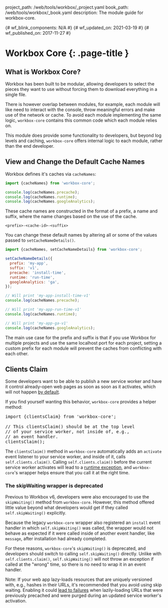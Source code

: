 project_path: /web/tools/workbox/_project.yaml
book_path: /web/tools/workbox/_book.yaml
description: The module guide for workbox-core.

{# wf_blink_components: N/A #}
{# wf_updated_on: 2021-03-19 #}
{# wf_published_on: 2017-11-27 #}

# Workbox Core {: .page-title }

## What is Workbox Core?

Workbox has been built to be modular, allowing developers to select the
pieces they want to use without forcing them to download everything in a
single file.

There is however overlap between modules, for example, each module will like
need to interact with the console, throw meaningful errors and make use of
the network or cache. To avoid each module implementing the same logic,
`workbox-core` contains this common code which each module relies on.

This module does provide some functionality to developers, but beyond log
levels and caching, `workbox-core` offers internal logic to each module,
rather than the end developer.

## View and Change the Default Cache Names

Workbox defines it's caches via `cacheNames`:

```javascript
import {cacheNames} from 'workbox-core';

console.log(cacheNames.precache);
console.log(cacheNames.runtime);
console.log(cacheNames.googleAnalytics);
```

These cache names are constructed in the format of a prefix, a name and
suffix, where the name changes based on the use of the cache.

`<prefix>-<cache-id>-<suffix>`

You can change these default names by altering all or some of the values
passed to `setCacheNameDetails()`.

```javascript
import {cacheNames, setCacheNameDetails} from 'workbox-core';

setCacheNameDetails({
  prefix: 'my-app',
  suffix: 'v1',
  precache: 'install-time',
  runtime: 'run-time',
  googleAnalytics: 'ga',
});

// Will print 'my-app-install-time-v1'
console.log(cacheNames.precache);

// Will print 'my-app-run-time-v1'
console.log(cacheNames.runtime);

// Will print 'my-app-ga-v1'
console.log(cacheNames.googleAnalytics);
```

The main use case for the prefix and suffix is that if you use Workbox for
multiple projects and use the same localhost port for each project, setting a
custom prefix for each module will prevent the caches from conflicting
with each other.

## Clients Claim

Some developers want to be able to publish a new service worker and have it
control already-open web pages as soon as soon as it activates, which will not
happen [by default](/web/fundamentals/primers/service-workers/lifecycle#clientsclaim).

If you find yourself wanting this behavior, `workbox-core` provides a helper method:

<pre class="prettyprint js">
import {clientsClaim} from 'workbox-core';

// This clientsClaim() should be at the top level
// of your service worker, not inside of, e.g.,
// an event handler.
clientsClaim();
</pre>

The `clientsClaim()` method in `workbox-core` automatically adds an `activate`
event listener to your service worker, and inside of it, calls
`self.clients.claim()`. Calling `self.clients.claim()` before the current service
worker activates will lead to a
[runtime exception](https://w3c.github.io/ServiceWorker/#:~:text=If%20the%20service%20worker%20is%20not%20an%20active%20worker%2C%20return%20a%20promise%20rejected%20with%20an%20%22InvalidStateError%22%20DOMException.),
and `workbox-core`'s wrapper helps ensure that you call it at the right time.

### The skipWaiting wrapper is deprecated

Previous to Workbox v6, developers were also encouraged to use the `skipWaiting()`
method from `workbox-core`. However, this method offered little value beyond what
developers would get if they called `self.skipWaiting()` explicitly.

Because the legacy `workbox-core` wrapper also registered an `install` event handler
in which `self.skipWaiting()` was called, the wrapper would not behave as expected
if it were called inside of another event handler, like `message`, after installation
had already completed.

For these reasons, `workbox-core`'s `skipWaiting()` is deprecated, and developers
should switch to calling `self.skipWaiting()` directly. Unlike with
`self.clients.claim()`, `self.skipWaiting()` will not throw an exception if called
at the "wrong" time, so there is no need to wrap it in an event handler.

Note: If your web app lazy-loads resources that are uniquely versioned with, e.g., hashes in their
URLs, it's recommended that you avoid using skip waiting. Enabling it could
[lead to failures](https://stackoverflow.com/questions/51715127)
when lazily-loading URLs that were previously precached and were purged during an updated service
worker's activation.
